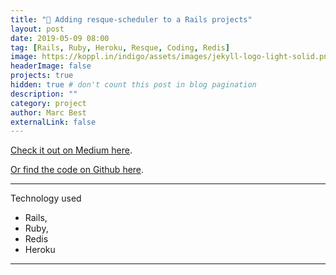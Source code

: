 ```yaml
---
title: "📆 Adding resque-scheduler to a Rails projects"
layout: post
date: 2019-05-09 08:00
tag: [Rails, Ruby, Heroku, Resque, Coding, Redis]
image: https://koppl.in/indigo/assets/images/jekyll-logo-light-solid.png
headerImage: false
projects: true
hidden: true # don't count this post in blog pagination
description: ""
category: project
author: Marc Best
externalLink: false
---
```


[Check it out on Medium here](https://medium.com/@marc_best/adding-resque-scheduler-to-a-rails-projects-baa3fb5fbbb1).

[Or find the code on Github here](https://github.com/marcbest/heroku-resque-redistogo-example).

---

Technology used

- Rails,
- Ruby,
- Redis
- Heroku

---


